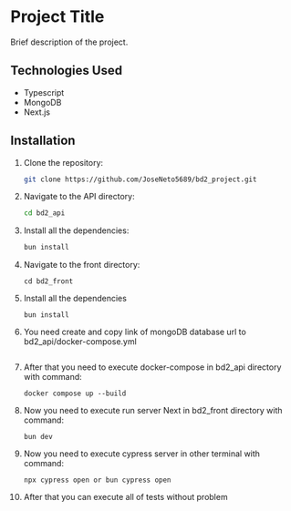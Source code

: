 # Project Title

Brief description of the project.

## Technologies Used

- Typescript
- MongoDB
- Next.js

## Installation

1. Clone the repository:
   ```bash
   git clone https://github.com/JoseNeto5689/bd2_project.git
   ```
2. Navigate to the API directory:
   ```bash
   cd bd2_api
   ```
3. Install all the dependencies:
   ```bash
   bun install
   ```
4. Navigate to the front directory:
   ```
   cd bd2_front
   ```
5. Install all the dependencies
   ```
   bun install
   ```
6. You need create and copy link of mongoDB database url to bd2_api/docker-compose.yml
   ```

   ```
7. After that you need to execute docker-compose in bd2_api directory with command:
   ```
   docker compose up --build
   ```
8. Now you need to execute run server Next in bd2_front directory with command:
   ```
   bun dev
   ```
9. Now you need to execute cypress server in other terminal with command:
   ```
   npx cypress open or bun cypress open
   ```
10. After that you can execute all of tests without problem
